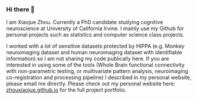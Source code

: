 ### Hi there 👋

I am Xiaojue Zhou. Currently a PhD candidate studying cognitive neuroscience at University of California Irvine. I mainly use my Github for personal projects such as statistics and computer science class projects. 

I worked with a lot of sensitive datasets protected by HIPPA (e.g. Monkey neuroimaging dataset and human neuroimaging dataset with identifiable information) so I am not sharing my code publically here. If you are interested in using some of the tools (Whole Brain functional connectivity with non-parametric testing, or multivariate pattern analysis, neuroimaging co-registration and processing pipeline) I described in my personal website, please email me directly. Please check out my personal website here: [zhouxiaojue.github.io](https://zhouxiaojue.github.io/) for the full project portfolio. 



<!--
**zhouxiaojue/zhouxiaojue** is a ✨ _special_ ✨ repository because its `README.md` (this file) appears on your GitHub profile.

Here are some ideas to get you started:

- 🔭 I’m currently working on ...
- 🌱 I’m currently learning ...
- 👯 I’m looking to collaborate on ...
- 🤔 I’m looking for help with ...
- 💬 Ask me about ...
- 📫 How to reach me: ...
- 😄 Pronouns: ...
- ⚡ Fun fact: ...
-->
